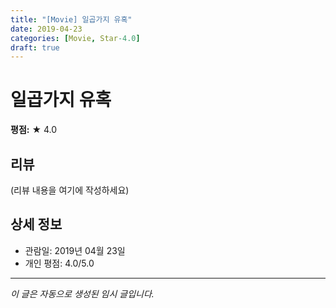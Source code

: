 ```yaml
---
title: "[Movie] 일곱가지 유혹"
date: 2019-04-23
categories: [Movie, Star-4.0]
draft: true
---
```


# 일곱가지 유혹

**평점:** ★ 4.0

## 리뷰

(리뷰 내용을 여기에 작성하세요)

## 상세 정보

- 관람일: 2019년 04월 23일
- 개인 평점: 4.0/5.0

---

*이 글은 자동으로 생성된 임시 글입니다.*
